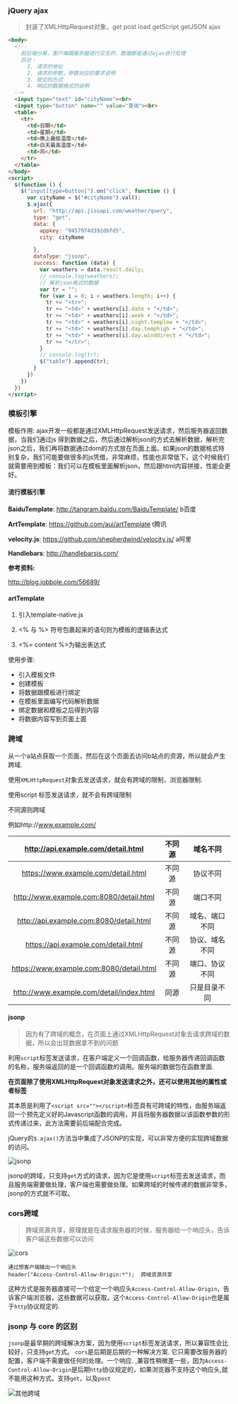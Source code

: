 ### jQuery ajax

> 封装了XMLHttpRequest对象，get post load getScript getJSON ajax

```html
<body>
  <!-- 
    前后端分离，客户端跟服务器进行交互的，数据都是通过ajax进行处理
    后台：
      1. 请求的地址
      2. 请求的参数，参数对应的要求说明
      3. 提交的方式
      4. 响应的数据格式的说明
  -->
  <input type="text" id="cityName"><br>
  <input type="button" name="" value="查询"><br>
  <table>
    <tr>
      <td>日期</td>
      <td>星期</td>
      <td>晚上最低温度</td>
      <td>白天最高温度</td>
      <td>风</td>
    </tr>
  </table>
</body>
<script>
  $(function () {
    $("input[type=button]").on("click", function () {
      var cityName = $("#cityName").val();
      $.ajax({
        url: "http://api.jisuapi.com/weather/query",
        type: "get",
        data: {
          appkey: "9457974d392dbfd5",
          city: cityName

        },
        dataType: "jsonp",
        success: function (data) {
          var weathers = data.result.daily;
          // console.log(weathers);
          // 解析json格式的数据
          var tr = "";
          for (var i = 0; i < weathers.length; i++) {
            tr += "<tr>";
            tr += "<td>" + weathers[i].date + "</td>";
            tr += "<td>" + weathers[i].week + "</td>";
            tr += "<td>" + weathers[i].night.templow + "</td>";
            tr += "<td>" + weathers[i].day.temphigh + "</td>";
            tr += "<td>" + weathers[i].day.winddirect + "</td>";
            tr += "</tr>";
          }
          // console.log(tr);
          $("table").append(tr);
        }
      })
    }) 
  })
</script>
```

### 模板引擎

模板作用: ajax开发一般都是通过XMLHttpRequest发送请求，然后服务器返回数据，当我们通过js 得到数据之后，然后通过解析json的方式去解析数据，解析完json之后，我们再将数据通过dom的方式放在页面上面。如果json的数据格式特别复杂，我们可能要做很多的js凭借，非常麻烦，性能也非常低下。这个时候我们就需要用到模板：我们可以在模板里面解析json，然后跟html内容拼接，性能会更好。

#### 流行模板引擎

**BaiduTemplate**: http://tangram.baidu.com/BaiduTemplate/  b百度

**ArtTemplate**: https://github.com/aui/artTemplate  t腾讯

**velocity.js**: https://github.com/shepherdwind/velocity.js/ a阿里

**Handlebars**: http://handlebarsjs.com/

**参考资料:**

http://blog.jobbole.com/56689/

#### **artTemplate**

1. 引入template-native.js

2. <% 与  %> 符号包裹起来的语句则为模板的逻辑表达式

3. <%= content %>为输出表达式

使用步骤:

- 引入模板文件
- 创建模板
- 将数据跟模板进行绑定
- 在模板里面编写代码解析数据
- 绑定数据和模板之后得到内容
- 将数据内容写到页面上面

### 跨域

从一个a站点获取一个页面，然后在这个页面去访问b站点的资源，所以就会产生跨域.

使用`XMLHttpRequest`对象去发送请求，就会有跨域的限制，浏览器限制.

使用script 标签发送请求，就不会有跨域限制

不同源则跨域

例如http://www.example.com/

| http://api.example.com/detail.html       | 不同源 | 域名不同       |
| :----------------------------------------: | :------: | :--------------: |
| https://www.example.com/detail.html       | 不同源 | 协议不同       |
| http://www.example.com:8080/detail.html  | 不同源 | 端口不同       |
| http://api.example.com:8080/detail.html  | 不同源 | 域名、端口不同 |
| https://api.example.com/detail.html      | 不同源 | 协议、域名不同 |
| https://www.example.com:8080/detail.html | 不同源 | 端口、协议不同 |
| http://www.example.com/detail/index.html | 同源   | 只是目录不同   |

#### jsonp

> 因为有了跨域的概念，在页面上通过XMLHttpRequest对象去请求跨域的数据，所以会出现数据拿不到的问题

利用`script`标签发送请求，在客户端定义一个回调函数，给服务器传递回调函数的名称，服务端返回的是一个回调函数的调用。服务端的数据包在函数里面.

**在页面除了使用XMLHttpRequest对象发送请求之外，还可以使用其他的属性或者标签**

其本质是利用了`<script src=""></script>`标签具有可跨域的特性，由服务端返回一个预先定义好的Javascript函数的调用，并且将服务器数据以该函数参数的形式传递过来，此方法需要前后端配合完成。

jQuery的`$.ajax()`方法当中集成了JSONP的实现，可以非常方便的实现跨域数据的访问。

![jsonp](img/jsonp.png)

jsonp的跨域，只支持`get`方式的请求，因为它是使用`script`标签去发送请求，而且服务端需要做处理，客户端也需要做处理。如果跨域的时候传递的数据非常多，jsonp的方式就不可取。

### cors跨域

> 跨域资源共享，原理就是在请求服务器的时候，服务器给一个响应头，告诉客户端这些数据可以访问

![cors](img/cors.png)

```
通过想客户端输出一个响应头
header("Access-Control-Allow-Origin:*");  跨域资源共享
```

这种方式是服务器直接可一个给定一个响应头`Access-Control-Allow-Origin`，告诉客户端浏览器，这些数据可以获取。这个`Access-Control-Allow-Origin`也是属于`http`协议规定的.

### jsonp 与 core 的区别

`jsonp`是最早期的跨域解决方案，因为使用`script`标签发送请求，所以兼容性会比较好，只支持`get`方式。
`cors`是后期是后期的一种解决方案. 它只需要改服务器的配置，客户端不需要做任何的处理。一个响应. ,兼容性稍微差一些，因为`Access-Control-Allow-Origin`是后期`http`协议规定的，如果浏览器不支持这个响应头,就不能用这种方式。支持`get`，以及`post`

![其他跨域](img/其他跨域.png)